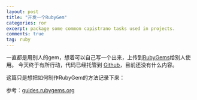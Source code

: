 ```yaml
---
layout: post
title: "开发一个RubyGem"
categories: ror
excerpt: package some common capistrano tasks used in projects.
comments: true
tag: ruby
---
```


一直都是用别人的gem，想着可以自己写一个出来，上传到[RubyGems](http://rubygems.org)给别人使用。
今天终于有所行动，代码已经托管到 [Github](https://github.com/ajream/capistrano-toolbox-rails)，目前还没有什么内容。

这篇只是想把如何制作RubyGem的方法记录下来：

参考：[guides.rubygems.org](http://guides.rubygems.org/make-your-own-gem/)
